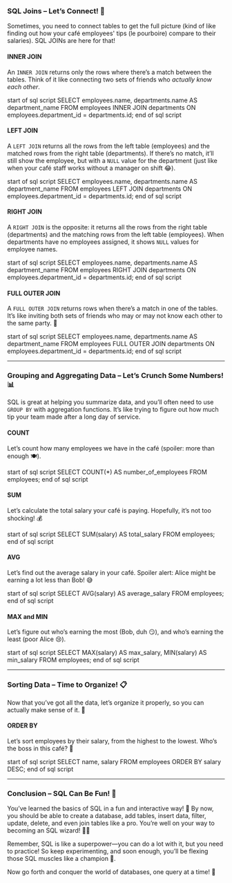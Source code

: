 
### SQL Joins – Let’s Connect! 🔗
Sometimes, you need to connect tables to get the full picture (kind of like finding out how your café employees' tips (le pourboire) compare to their salaries). SQL JOINs are here for that!

#### **INNER JOIN**
An `INNER JOIN` returns only the rows where there’s a match between the tables. Think of it like connecting two sets of friends who *actually know each other*.  

start of sql script
SELECT employees.name, departments.name AS department_name
FROM employees
INNER JOIN departments ON employees.department_id = departments.id;
end of sql script  

#### **LEFT JOIN**
A `LEFT JOIN` returns all the rows from the left table (employees) and the matched rows from the right table (departments). If there’s no match, it’ll still show the employee, but with a `NULL` value for the department (just like when your café staff works without a manager on shift 😂).  

start of sql script
SELECT employees.name, departments.name AS department_name
FROM employees
LEFT JOIN departments ON employees.department_id = departments.id;
end of sql script  

#### **RIGHT JOIN**
A `RIGHT JOIN` is the opposite: it returns all the rows from the right table (departments) and the matching rows from the left table (employees). When departments have no employees assigned, it shows `NULL` values for employee names.  

start of sql script
SELECT employees.name, departments.name AS department_name
FROM employees
RIGHT JOIN departments ON employees.department_id = departments.id;
end of sql script  

#### **FULL OUTER JOIN**
A `FULL OUTER JOIN` returns rows when there’s a match in one of the tables. It’s like inviting both sets of friends who may or may not know each other to the same party. 🥳  

start of sql script
SELECT employees.name, departments.name AS department_name
FROM employees
FULL OUTER JOIN departments ON employees.department_id = departments.id;
end of sql script  

---

### Grouping and Aggregating Data – Let’s Crunch Some Numbers! 📊
SQL is great at helping you summarize data, and you’ll often need to use `GROUP BY` with aggregation functions. It’s like trying to figure out how much tip your team made after a long day of service.  

#### **COUNT**
Let’s count how many employees we have in the café (spoiler: more than enough 🍽️).  

start of sql script
SELECT COUNT(*) AS number_of_employees
FROM employees;
end of sql script  

#### **SUM**
Let’s calculate the total salary your café is paying. Hopefully, it’s not too shocking! 💰  

start of sql script
SELECT SUM(salary) AS total_salary
FROM employees;
end of sql script  

#### **AVG**
Let’s find out the average salary in your café. Spoiler alert: Alice might be earning a lot less than Bob! 😅  

start of sql script
SELECT AVG(salary) AS average_salary
FROM employees;
end of sql script  

#### **MAX and MIN**
Let’s figure out who’s earning the most (Bob, duh 😏), and who’s earning the least (poor Alice 😢).  

start of sql script
SELECT MAX(salary) AS max_salary, MIN(salary) AS min_salary
FROM employees;
end of sql script  

---

### Sorting Data – Time to Organize! 📋
Now that you’ve got all the data, let’s organize it properly, so you can actually make sense of it. 🧠

#### **ORDER BY**
Let’s sort employees by their salary, from the highest to the lowest. Who’s the boss in this café? 💼  

start of sql script
SELECT name, salary
FROM employees
ORDER BY salary DESC;
end of sql script  

---

### Conclusion – SQL Can Be Fun! 🎉
You’ve learned the basics of SQL in a fun and interactive way! 🎈 By now, you should be able to create a database, add tables, insert data, filter, update, delete, and even join tables like a pro. You’re well on your way to becoming an SQL wizard! 🧙‍♂️

Remember, SQL is like a superpower—you can do a lot with it, but you need to practice! So keep experimenting, and soon enough, you’ll be flexing those SQL muscles like a champion 💪.

Now go forth and conquer the world of databases, one query at a time! 🚀

